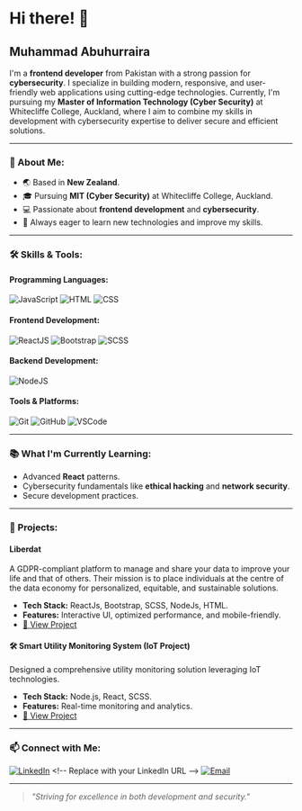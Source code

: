 # Hi there! 👋

## Muhammad Abuhurraira

I'm a **frontend developer** from Pakistan with a strong passion for **cybersecurity**. I specialize in building modern, responsive, and user-friendly web applications using cutting-edge technologies. Currently, I'm pursuing my **Master of Information Technology (Cyber Security)** at Whitecliffe College, Auckland, where I aim to combine my skills in development with cybersecurity expertise to deliver secure and efficient solutions.

---

### 🚀 About Me:
- 🌏 Based in **New Zealand**.
- 🎓 Pursuing **MIT (Cyber Security)** at Whitecliffe College, Auckland.
- 💻 Passionate about **frontend development** and **cybersecurity**.
- 🌟 Always eager to learn new technologies and improve my skills.

---

### 🛠️ Skills & Tools:

#### Programming Languages:
![JavaScript](https://img.shields.io/badge/JavaScript-F7DF1E?style=for-the-badge&logo=javascript&logoColor=black)
![HTML](https://img.shields.io/badge/HTML-E34F26?style=for-the-badge&logo=html5&logoColor=white)
![CSS](https://img.shields.io/badge/CSS-1572B6?style=for-the-badge&logo=css3&logoColor=white)

#### Frontend Development:
![ReactJS](https://img.shields.io/badge/ReactJS-61DAFB?style=for-the-badge&logo=react&logoColor=black)
![Bootstrap](https://img.shields.io/badge/Bootstrap-7952B3?style=for-the-badge&logo=bootstrap&logoColor=white)
![SCSS](https://img.shields.io/badge/SCSS-CC6699?style=for-the-badge&logo=sass&logoColor=white)

#### Backend Development:
![NodeJS](https://img.shields.io/badge/Node.js-339933?style=for-the-badge&logo=nodedotjs&logoColor=white)

#### Tools & Platforms:
![Git](https://img.shields.io/badge/Git-F05032?style=for-the-badge&logo=git&logoColor=white)
![GitHub](https://img.shields.io/badge/GitHub-181717?style=for-the-badge&logo=github&logoColor=white)
![VSCode](https://img.shields.io/badge/VSCode-007ACC?style=for-the-badge&logo=visualstudiocode&logoColor=white)

---

### 📚 What I'm Currently Learning:
- Advanced **React** patterns.
- Cybersecurity fundamentals like **ethical hacking** and **network security**.
- Secure development practices.

---

### 🌟 Projects:

#### Liberdat
A GDPR-compliant platform to manage and share your data to improve your life and that of others. Their mission is to place individuals at the centre of the data economy for personalized, equitable, and sustainable solutions. 
- **Tech Stack:** ReactJs, Bootstrap, SCSS, NodeJs, HTML.
- **Features:** Interactive UI, optimized performance, and mobile-friendly.
- [🔗 View Project](https://liberdat.io/)


#### 🛠️ Smart Utility Monitoring System (IoT Project)
Designed a comprehensive utility monitoring solution leveraging IoT technologies.
- **Tech Stack:** Node.js, React, SCSS.
- **Features:** Real-time monitoring and analytics.
- [🔗 View Project](#) <!-- Replace with your project link -->

---

### 📫 Connect with Me:

[![LinkedIn](https://img.shields.io/badge/LinkedIn-0A66C2?style=for-the-badge&logo=linkedin&logoColor=white)]([https://linkedin.com](https://www.linkedin.com/in/muhammad-abuhurraira-5b28b9155/)) <!-- Replace with your LinkedIn URL -->
[![Email](https://img.shields.io/badge/Email-D14836?style=for-the-badge&logo=gmail&logoColor=white)](mailto:jamil.abuhurraira07@gmail.com) <!-- Replace with your email -->

---


> _"Striving for excellence in both development and security."_


